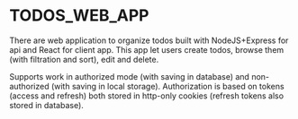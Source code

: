 # TODOS_WEB_APP
There are web application to organize todos built with NodeJS+Express for api and React for client app. This app let users create todos, browse them (with filtration and sort), edit and delete.

Supports work in authorized mode (with saving in database) and non-authorized (with saving in local storage). Authorization is based on tokens (access and refresh) both stored in http-only cookies (refresh tokens also stored in database).
